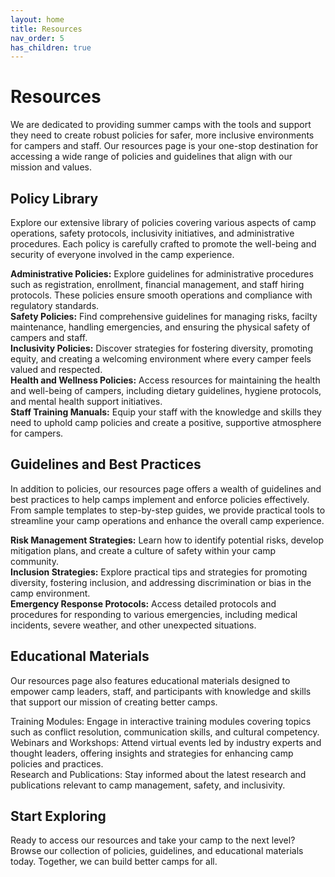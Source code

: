 ```yaml
---
layout: home
title: Resources
nav_order: 5
has_children: true
---
```


# **Resources**  

We are dedicated to providing summer camps with the tools and support they need to create robust policies for safer, more inclusive environments for campers and staff. Our resources page is your one-stop destination for accessing a wide range of policies and guidelines that align with our mission and values.  

## Policy Library  

Explore our extensive library of policies covering various aspects of camp operations, safety protocols, inclusivity initiatives, and administrative procedures. Each policy is carefully crafted to promote the well-being and security of everyone involved in the camp experience.  

**Administrative Policies:** Explore guidelines for administrative procedures such as registration, enrollment, financial management, and staff hiring protocols. These policies ensure smooth operations and compliance with regulatory standards.  
**Safety Policies:** Find comprehensive guidelines for managing risks, facilty maintenance, handling emergencies, and ensuring the physical safety of campers and staff.  
**Inclusivity Policies:** Discover strategies for fostering diversity, promoting equity, and creating a welcoming environment where every camper feels valued and respected.  
**Health and Wellness Policies:** Access resources for maintaining the health and well-being of campers, including dietary guidelines, hygiene protocols, and mental health support initiatives.  
**Staff Training Manuals:** Equip your staff with the knowledge and skills they need to uphold camp policies and create a positive, supportive atmosphere for campers.  

## Guidelines and Best Practices  

In addition to policies, our resources page offers a wealth of guidelines and best practices to help camps implement and enforce policies effectively. From sample templates to step-by-step guides, we provide practical tools to streamline your camp operations and enhance the overall camp experience.  

**Risk Management Strategies:** Learn how to identify potential risks, develop mitigation plans, and create a culture of safety within your camp community.  
**Inclusion Strategies:** Explore practical tips and strategies for promoting diversity, fostering inclusion, and addressing discrimination or bias in the camp environment.  
**Emergency Response Protocols:** Access detailed protocols and procedures for responding to various emergencies, including medical incidents, severe weather, and other unexpected situations.  

## Educational Materials  

Our resources page also features educational materials designed to empower camp leaders, staff, and participants with knowledge and skills that support our mission of creating better camps.  

Training Modules: Engage in interactive training modules covering topics such as conflict resolution, communication skills, and cultural competency.  
Webinars and Workshops: Attend virtual events led by industry experts and thought leaders, offering insights and strategies for enhancing camp policies and practices.  
Research and Publications: Stay informed about the latest research and publications relevant to camp management, safety, and inclusivity.  

## Start Exploring  

Ready to access our resources and take your camp to the next level? Browse our collection of policies, guidelines, and educational materials today. Together, we can build better camps for all.  
